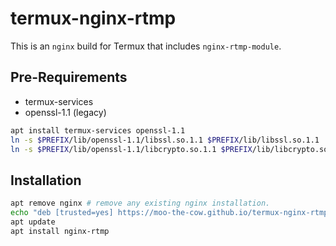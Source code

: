 # termux-nginx-rtmp

This is an `nginx` build for Termux that includes `nginx-rtmp-module`.

## Pre-Requirements
+ termux-services
+ openssl-1.1 (legacy)
```sh
apt install termux-services openssl-1.1
ln -s $PREFIX/lib/openssl-1.1/libssl.so.1.1 $PREFIX/lib/libssl.so.1.1
ln -s $PREFIX/lib/openssl-1.1/libcrypto.so.1.1 $PREFIX/lib/libcrypto.so.1.1
```

## Installation

```sh
apt remove nginx # remove any existing nginx installation.
echo "deb [trusted=yes] https://moo-the-cow.github.io/termux-nginx-rtmp/ termux extras" > $PREFIX/etc/apt/sources.list.d/nginx-rtmp.list
apt update
apt install nginx-rtmp
```
